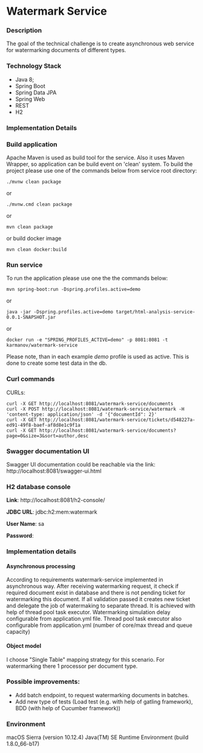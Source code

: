 # Watermark Service

### Description
The goal of the technical challenge is to create asynchronous web service for watermarking documents of different types. 

### Technology Stack
* Java 8;
* Spring Boot
* Spring Data JPA
* Spring Web
* REST
* H2

### Implementation Details

### Build application
Apache Maven is used as build tool for the service. Also it uses Maven Wrapper, so application can be build event on 'clean' system.
To build the project please use one of the commands below from service root directory:
```
./mvnw clean package
```
or
```
./mvnw.cmd clean package
```
or
```
mvn clean package
```

or build docker image
```
mvn clean docker:build
```

### Run service
To run the application please use one the the commands below:
```
mvn spring-boot:run -Dspring.profiles.active=demo
```
or
```
java -jar -Dspring.profiles.active=demo target/html-analysis-service-0.0.1-SNAPSHOT.jar
```
or 
```
docker run -e "SPRING_PROFILES_ACTIVE=demo" -p 8081:8081 -t karmanov/watermark-service
```

Please note, than in each example <i>demo</i> profile is used as active. This is done to create some test data in the db.

### Curl commands
CURLs:
```
curl -X GET http://localhost:8081/watermark-service/documents
curl -X POST http://localhost:8081/watermark-service/watermark -H 'content-type: application/json' -d '{"documentId": 2}'
curl -X GET http://localhost:8081/watermark-service/tickets/d548227a-ed91-49f8-baef-af8d8e1c9f1a
curl -X GET http://localhost:8081/watermark-service/documents?page=0&size=3&sort=author,desc
```

### Swagger documentation UI
Swagger UI documentation could be reachable via the link: http://localhost:8081/swagger-ui.html

### H2 database console
<b>Link</b>: http://localhost:8081/h2-console/

<b>JDBC URL</b>: jdbc:h2:mem:watermark

<b>User Name</b>: sa

<b>Password</b>:  

### Implementation details

#### Asynchronous processing
According to requirements watermark-service implemented in asynchronous way. After receiving watermarking request, 
it check if required document exist in database and there is not pending ticket for watermarking this document.
If all validation passed it creates new ticket and delegate the job of watermaking to separate thread. It is achieved with help 
of thread pool task executor. Watermarking simulation delay configurable from application.yml file.
Thread pool task executor also configurable from application.yml (number of core/max thread and queue capacity)

#### Object model
I choose "Single Table" mapping strategy for this scenario.
For watermarking there 1 processor per document type. 

### Possible improvements:
* Add batch endpoint, to request watermarking documents in batches.
* Add new type of tests (Load test (e.g. with help of gatling framework), BDD (with help of Cucumber framework))

### Environment
macOS Sierra (version 10.12.4)
Java(TM) SE Runtime Environment (build 1.8.0_66-b17)